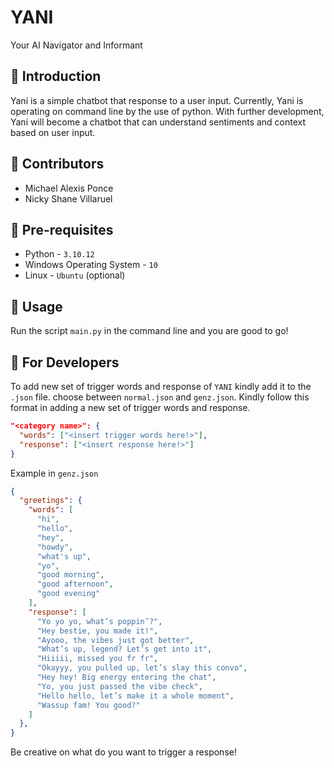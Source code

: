 # YANI 
Your AI Navigator and Informant

## :rocket: Introduction
Yani is a simple chatbot that response to a user input. Currently, Yani is operating on command line by the use
of python. With further development, Yani will become a chatbot that can understand sentiments and context based
on user input.

## :sparkling_heart: Contributors
* Michael Alexis Ponce 
* Nicky Shane Villaruel 

## :pencil: Pre-requisites
* Python - `3.10.12`
* Windows Operating System - `10`
* Linux - `Ubuntu` (optional)

## :rocket: Usage 
Run the script `main.py` in the command line and you are good to go!

## :speech_balloon: For Developers
To add new set of trigger words and response of `YANI` kindly add it to the `.json` file. choose between `normal.json` and `genz.json`.
Kindly follow this format in adding a new set of trigger words and response.
```json
"<category name>": {
  "words": ["<insert trigger words here!>"],
  "response": ["<insert response here!>"]
}
```
Example in `genz.json`
```json
{
  "greetings": {
    "words": [
      "hi",
      "hello",
      "hey",
      "howdy",
      "what's up",
      "yo",
      "good morning",
      "good afternoon",
      "good evening"
    ],
    "response": [
      "Yo yo yo, what’s poppin’?",
      "Hey bestie, you made it!",
      "Ayooo, the vibes just got better",
      "What’s up, legend? Let’s get into it",
      "Hiiiii, missed you fr fr",
      "Okayyy, you pulled up, let’s slay this convo",
      "Hey hey! Big energy entering the chat",
      "Yo, you just passed the vibe check",
      "Hello hello, let’s make it a whole moment",
      "Wassup fam! You good?"
    ]
  },
}
```
Be creative on what do you want to trigger a response!
